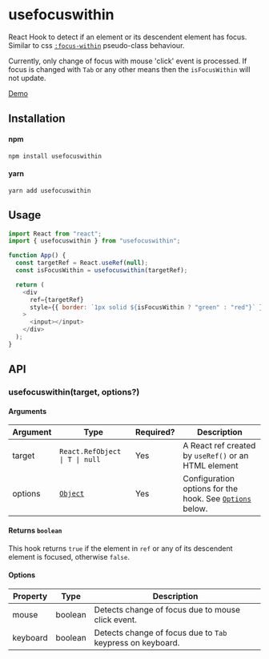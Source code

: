 # usefocuswithin

React Hook to detect if an element or its descendent element has focus. Similar to css [`:focus-within`](https://developer.mozilla.org/en-US/docs/Web/CSS/:focus-within) pseudo-class behaviour.

Currently, only change of focus with mouse 'click' event is processed. If focus is changed with `Tab` or any other means then the `isFocusWithin` will not update.

[Demo](https://developer.mozilla.org/en-US/docs/Web/CSS/:focus-within)

## Installation

#### npm

`npm install usefocuswithin`

#### yarn

`yarn add usefocuswithin`

## Usage

```js
import React from "react";
import { usefocuswithin } from "usefocuswithin";

function App() {
  const targetRef = React.useRef(null);
  const isFocusWithin = usefocuswithin(targetRef);

  return (
    <div
      ref={targetRef}
      style={{ border: `1px solid ${isFocusWithin ? "green" : "red"}` }}
    >
      <input></input>
    </div>
  );
}
```

## API

### usefocuswithin(target, options?)

#### Arguments

| Argument | Type                                                 | Required? | Description                                                          |
| -------- | ---------------------------------------------------- | --------- | -------------------------------------------------------------------- |
| target   | <code>React.RefObject<T> &#124; T &#124; null</code> | Yes       | A React ref created by `useRef()` or an HTML element                 |
| options  | [`Object`](#options)                                 | Yes       | Configuration options for the hook. See [`Options`](#options) below. |

#### Returns `boolean`

This hook returns `true` if the element in `ref` or any of its descendent element is focused, otherwise `false`.

#### Options

| Property | Type    | Description                                                |
| -------- | ------- | ---------------------------------------------------------- |
| mouse    | boolean | Detects change of focus due to mouse click event.          |
| keyboard | boolean | Detects change of focus due to `Tab` keypress on keyboard. |
